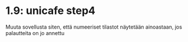 # 1.9: unicafe step4

Muuta sovellusta siten, että numeeriset tilastot näytetään ainoastaan, jos palautteita on jo annettu